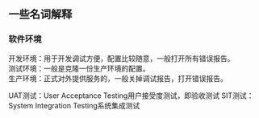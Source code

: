 ## 一些名词解释

### 软件环境
开发环境：用于开发调试方便，配置比较随意，一般打开所有错误报告。   
测试环境：一般是克隆一份生产环境的配置。   
生产环境：正式对外提供服务的，一般关掉调试报告，打开错误报告。   

UAT测试：User Acceptance Testing用户接受度测试，即验收测试
SIT测试：System Integration Testing系统集成测试